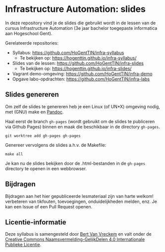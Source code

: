 # Infrastructure Automation: slides

In deze repository vind je de slides die gebruikt wordt in de lessen van de cursus Infrastructure Automation (3e jaar bachelor toegepaste informatica aan Hogeschool Gent).

Gerelateerde repositories:

- Syllabus: <https://github.com/HoGentTIN/infra-syllabus>
    - Te bekijken op: <https://hogenttin.github.io/infra-syllabus/>
- Slides van de lessen: <https://github.com/HoGentTIN/infra-slides>
    - Te bekijken op: <https://hogenttin.github.io/infra-slides/>
- Vagrant demo-omgeving: <https://github.com/HoGentTIN/infra-demo>
- Opgave labo-opdrachten: <https://github.com/HoGentTIN/infra-labs>

## Slides genereren

Om zelf de slides te genereren heb je een Linux (of UN*X) omgeving nodig, met (GNU) make en [Pandoc](https://pandoc.org/).

Haal eerst de branch `gh-pages` (wordt gebruikt om de slides te publiceren via Github Pages) binnen en maak die beschikbaar in de directory `gh-pages`.

```console
git worktree add gh-pages gh-pages
```

Genereer vervolgens de slides a.h.v. de Makefile:

```console
make all
```

Je kan nu de slides bekijken door de .html-bestanden in de `gh-pages` directory te openen in een webbrowser.

## Bijdragen

Bijdragen aan het hier gepubliceerde lesmateriaal zijn van harte welkom! verbeteren van tikfouten, toevoegingen, onduidelijkheden melden, enz. Je kan een Issue of een Pull Request openen.

## Licentie-informatie

Deze syllabus is samengesteld door [Bert Van Vreckem](https://github.com/bertvv/) en valt onder de [Creative Commons Naamsvermelding-GelijkDelen 4.0 Internationale Publieke Licentie](http://creativecommons.org/licenses/by-sa/4.0/).
